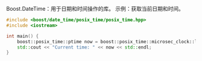 Boost.DateTime：用于日期和时间操作的库。
示例：获取当前日期和时间。

```cpp
#include <boost/date_time/posix_time/posix_time.hpp>
#include <iostream>

int main() {
    boost::posix_time::ptime now = boost::posix_time::microsec_clock::local_time();
    std::cout << "Current time: " << now << std::endl;
}
```
